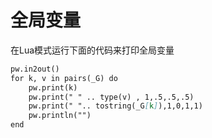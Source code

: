 # 全局变量

在Lua模式运行下面的代码来打印全局变量

```lua:globals.md
pw.in2out()
for k, v in pairs(_G) do
    pw.print(k)
    pw.print(" " .. type(v) , 1,.5,.5,.5)
    pw.print(" ".. tostring(_G[k]),1,0,1,1)
    pw.println("")
end
```